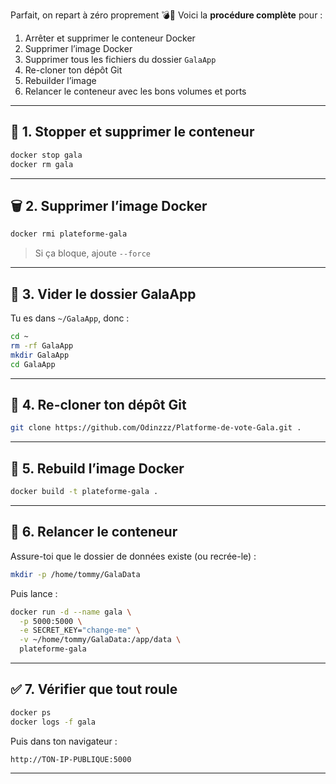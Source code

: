 Parfait, on repart à zéro proprement 💣🔁
Voici la **procédure complète** pour :

1. Arrêter et supprimer le conteneur Docker
2. Supprimer l’image Docker
3. Supprimer tous les fichiers du dossier `GalaApp`
4. Re-cloner ton dépôt Git
5. Rebuilder l’image
6. Relancer le conteneur avec les bons volumes et ports

---

## 🧼 1. Stopper et supprimer le conteneur

```bash
docker stop gala
docker rm gala
```

---

## 🗑️ 2. Supprimer l’image Docker

```bash
docker rmi plateforme-gala
```

> Si ça bloque, ajoute `--force`

---

## 🧹 3. Vider le dossier GalaApp

Tu es dans `~/GalaApp`, donc :

```bash
cd ~
rm -rf GalaApp
mkdir GalaApp
cd GalaApp
```

---

## 🔁 4. Re-cloner ton dépôt Git

```bash
git clone https://github.com/Odinzzz/Platforme-de-vote-Gala.git .
```

---

## 🧱 5. Rebuild l’image Docker

```bash
docker build -t plateforme-gala .
```

---

## 🚀 6. Relancer le conteneur

Assure-toi que le dossier de données existe (ou recrée-le) :

```bash
mkdir -p /home/tommy/GalaData
```

Puis lance :

```bash
docker run -d --name gala \
  -p 5000:5000 \
  -e SECRET_KEY="change-me" \
  -v ~/home/tommy/GalaData:/app/data \
  plateforme-gala
```

---

## ✅ 7. Vérifier que tout roule

```bash
docker ps
docker logs -f gala
```

Puis dans ton navigateur :

```
http://TON-IP-PUBLIQUE:5000
```

---


